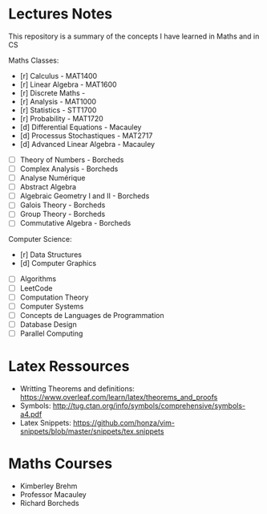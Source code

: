 # Lectures Notes

This repository is a summary of the concepts I have learned in Maths and in CS

Maths Classes:
- [r] Calculus - MAT1400
- [r] Linear Algebra - MAT1600
- [r] Discrete Maths -
- [r] Analysis - MAT1000
- [r] Statistics - STT1700
- [r] Probability - MAT1720
- [d] Differential Equations - Macauley
- [d] Processus Stochastiques - MAT2717
- [d] Advanced Linear Algebra - Macauley
- [ ] Theory of Numbers - Borcheds
- [ ] Complex Analysis - Borcheds
- [ ] Analyse Numérique
- [ ] Abstract Algebra
- [ ] Algebraic Geometry I and II - Borcheds
- [ ] Galois Theory - Borcheds
- [ ] Group Theory - Borcheds
- [ ] Commutative Algebra - Borcheds

Computer Science:
- [r] Data Structures
- [d] Computer Graphics
- [ ] Algorithms
- [ ] LeetCode
- [ ] Computation Theory
- [ ] Computer Systems
- [ ] Concepts de Languages de Programmation
- [ ] Database Design
- [ ] Parallel Computing

# Latex Ressources

- Writting Theorems and definitions: https://www.overleaf.com/learn/latex/theorems_and_proofs
- Symbols: http://tug.ctan.org/info/symbols/comprehensive/symbols-a4.pdf
- Latex Snippets: https://github.com/honza/vim-snippets/blob/master/snippets/tex.snippets

# Maths Courses

- Kimberley Brehm
- Professor Macauley
- Richard Borcheds
